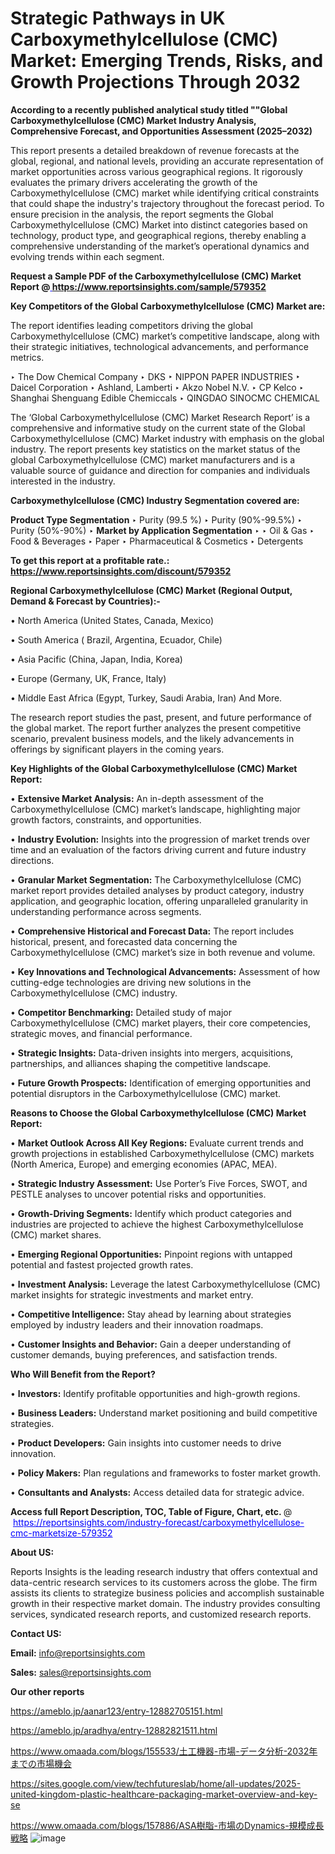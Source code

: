 # Strategic Pathways in UK Carboxymethylcellulose (CMC) Market: Emerging Trends, Risks, and Growth Projections Through 2032

<strong>According to a recently published analytical study titled ""Global Carboxymethylcellulose (CMC) Market Industry Analysis, Comprehensive Forecast, and Opportunities Assessment (2025–2032)</strong>

This report presents a detailed breakdown of revenue forecasts at the global, regional, and national levels, providing an accurate representation of market opportunities across various geographical regions. It rigorously evaluates the primary drivers accelerating the growth of the Carboxymethylcellulose (CMC) market while identifying critical constraints that could shape the industry's trajectory throughout the forecast period. To ensure precision in the analysis, the report segments the Global Carboxymethylcellulose (CMC) Market into distinct categories based on technology, product type, and geographical regions, thereby enabling a comprehensive understanding of the market’s operational dynamics and evolving trends within each segment.

<strong>Request a Sample PDF of the Carboxymethylcellulose (CMC) Market Report </strong><strong>@<a href=https://www.reportsinsights.com/sample/579352 style=color:#0000ff;> https://www.reportsinsights.com/sample/579352</a></strong></font>

<strong>Key Competitors of the Global Carboxymethylcellulose (CMC) Market are:</strong>

The report identifies leading competitors driving the global Carboxymethylcellulose (CMC) market’s competitive landscape, along with their strategic initiatives, technological advancements, and performance metrics.

‣ The Dow Chemical Company
‣ DKS
‣ NIPPON PAPER INDUSTRIES
‣ Daicel Corporation
‣ Ashland, Lamberti
‣ Akzo Nobel N.V.
‣ CP Kelco
‣ Shanghai Shenguang Edible Chemiccals
‣ QINGDAO SINOCMC CHEMICAL

The ‘Global Carboxymethylcellulose (CMC) Market Research Report’ is a comprehensive and informative study on the current state of the Global Carboxymethylcellulose (CMC) Market industry with emphasis on the global industry. The report presents key statistics on the market status of the global Carboxymethylcellulose (CMC) market manufacturers and is a valuable source of guidance and direction for companies and individuals interested in the industry.

<strong>Carboxymethylcellulose (CMC) Industry Segmentation covered are:</strong>

<strong>Product Type Segmentation</strong>
‣
Purity (99.5 %)
‣ Purity (90%-99.5%)
‣ Purity (50%-90%)
‣ 
<strong>Market by Application Segmentation</strong>
‣
‣  Oil & Gas
‣ Food & Beverages
‣ Paper
‣ Pharmaceutical & Cosmetics
‣ Detergents

<strong>To get this report at a profitable rate.: <a href=https://www.reportsinsights.com/discount/579352 style=color:#0000ff;>https://www.reportsinsights.com/discount/579352</a></strong></font>

<strong>Regional Carboxymethylcellulose (CMC) Market (Regional Output, Demand &amp; Forecast by Countries):-</strong>

• North America (United States, Canada, Mexico)

• South America ( Brazil, Argentina, Ecuador, Chile)

• Asia Pacific (China, Japan, India, Korea)

• Europe (Germany, UK, France, Italy)

• Middle East Africa (Egypt, Turkey, Saudi Arabia, Iran) And More.

The research report studies the past, present, and future performance of the global market. The report further analyzes the present competitive scenario, prevalent business models, and the likely advancements in offerings by significant players in the coming years.

<strong>Key Highlights of the Global Carboxymethylcellulose (CMC) Market Report:</strong>

• <strong>Extensive Market Analysis:</strong> An in-depth assessment of the Carboxymethylcellulose (CMC) market’s landscape, highlighting major growth factors, constraints, and opportunities.

• <strong>Industry Evolution:</strong> Insights into the progression of market trends over time and an evaluation of the factors driving current and future industry directions.

• <strong>Granular Market Segmentation:</strong> The Carboxymethylcellulose (CMC) market report provides detailed analyses by product category, industry application, and geographic location, offering unparalleled granularity in understanding performance across segments.

• <strong>Comprehensive Historical and Forecast Data:</strong> The report includes historical, present, and forecasted data concerning the Carboxymethylcellulose (CMC) market’s size in both revenue and volume.

• <strong>Key Innovations and Technological Advancements:</strong> Assessment of how cutting-edge technologies are driving new solutions in the Carboxymethylcellulose (CMC) industry.

• <strong>Competitor Benchmarking:</strong> Detailed study of major Carboxymethylcellulose (CMC) market players, their core competencies, strategic moves, and financial performance.

• <strong>Strategic Insights:</strong> Data-driven insights into mergers, acquisitions, partnerships, and alliances shaping the competitive landscape.

• <strong>Future Growth Prospects:</strong> Identification of emerging opportunities and potential disruptors in the Carboxymethylcellulose (CMC) market.

<strong>Reasons to Choose the Global Carboxymethylcellulose (CMC) Market Report:</strong>

• <strong>Market Outlook Across All Key Regions:</strong> Evaluate current trends and growth projections in established Carboxymethylcellulose (CMC) markets (North America, Europe) and emerging economies (APAC, MEA).

• <strong>Strategic Industry Assessment:</strong> Use Porter’s Five Forces, SWOT, and PESTLE analyses to uncover potential risks and opportunities.

• <strong>Growth-Driving Segments:</strong> Identify which product categories and industries are projected to achieve the highest Carboxymethylcellulose (CMC) market shares.

• <strong>Emerging Regional Opportunities:</strong> Pinpoint regions with untapped potential and fastest projected growth rates.

• <strong>Investment Analysis:</strong> Leverage the latest Carboxymethylcellulose (CMC) market insights for strategic investments and market entry.

• <strong>Competitive Intelligence:</strong> Stay ahead by learning about strategies employed by industry leaders and their innovation roadmaps.

• <strong>Customer Insights and Behavior:</strong> Gain a deeper understanding of customer demands, buying preferences, and satisfaction trends.

<strong>Who Will Benefit from the Report?</strong>

• <strong>Investors:</strong> Identify profitable opportunities and high-growth regions.

• <strong>Business Leaders:</strong> Understand market positioning and build competitive strategies.

• <strong>Product Developers:</strong> Gain insights into customer needs to drive innovation.

• <strong>Policy Makers:</strong> Plan regulations and frameworks to foster market growth.

• <strong>Consultants and Analysts:</strong> Access detailed data for strategic advice.
</ul>
<strong>Access full Report Description, TOC, Table of Figure, Chart, etc. </strong>@  <a href=https://reportsinsights.com/industry-forecast/carboxymethylcellulose-cmc-marketsize-579352 style=color:#0000ff;>https://reportsinsights.com/industry-forecast/carboxymethylcellulose-cmc-marketsize-579352</a></font>

<strong><strong>About US</strong>:</strong>

Reports Insights is the leading research industry that offers contextual and data-centric research services to its customers across the globe. The firm assists its clients to strategize business policies and accomplish sustainable growth in their respective market domain. The industry provides consulting services, syndicated research reports, and customized research reports.

<strong>Contact US:</strong>

<p class=""""><b>Email:</b> <a href=mailto:info@reportsinsights.com>info@reportsinsights.com</a></p>
<p class=""""><b>Sales:</b> <a href=mailto:sales@reportsinsights.com>sales@reportsinsights.com</a></p>

<strong>Our other reports</strong>

<a href=https://ameblo.jp/aanar123/entry-12882705151.html>https://ameblo.jp/aanar123/entry-12882705151.html</a>

<a href=https://ameblo.jp/aradhya/entry-12882821511.html>https://ameblo.jp/aradhya/entry-12882821511.html</a>

<a href=https://www.omaada.com/blogs/155533/土工機器-市場-データ分析-2032年までの市場機会>https://www.omaada.com/blogs/155533/土工機器-市場-データ分析-2032年までの市場機会</a>

<a href=https://sites.google.com/view/techfutureslab/home/all-updates/2025-united-kingdom-plastic-healthcare-packaging-market-overview-and-key-se>https://sites.google.com/view/techfutureslab/home/all-updates/2025-united-kingdom-plastic-healthcare-packaging-market-overview-and-key-se</a>

<a href=https://www.omaada.com/blogs/157886/ASA樹脂-市場のDynamics-規模成長戦略>https://www.omaada.com/blogs/157886/ASA樹脂-市場のDynamics-規模成長戦略</a>
![image](https://github.com/user-attachments/assets/ffadf98b-09e6-4d09-a4da-050c11e33cd8)

